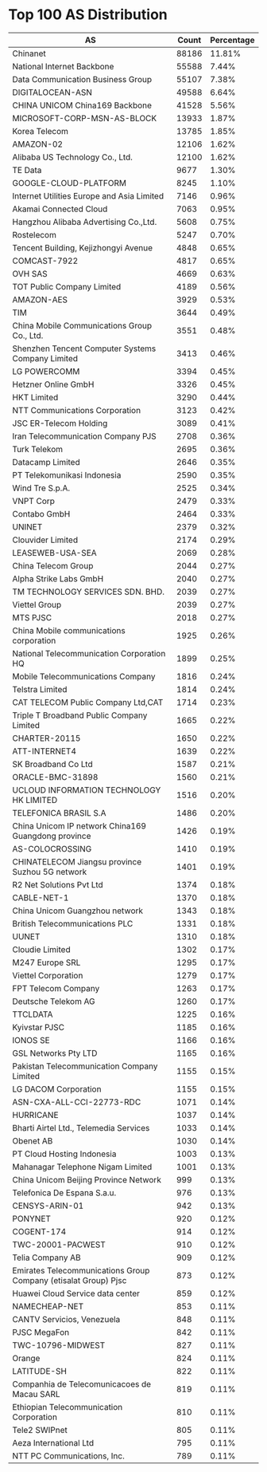 # Top 100 AS Distribution
| AS | Count | Percentage |
|----|----|----|
| Chinanet | 88186 | 11.81% |
| National Internet Backbone | 55588 | 7.44% |
| Data Communication Business Group | 55107 | 7.38% |
| DIGITALOCEAN-ASN | 49588 | 6.64% |
| CHINA UNICOM China169 Backbone | 41528 | 5.56% |
| MICROSOFT-CORP-MSN-AS-BLOCK | 13933 | 1.87% |
| Korea Telecom | 13785 | 1.85% |
| AMAZON-02 | 12106 | 1.62% |
| Alibaba US Technology Co., Ltd. | 12100 | 1.62% |
| TE Data | 9677 | 1.30% |
| GOOGLE-CLOUD-PLATFORM | 8245 | 1.10% |
| Internet Utilities Europe and Asia Limited | 7146 | 0.96% |
| Akamai Connected Cloud | 7063 | 0.95% |
| Hangzhou Alibaba Advertising Co.,Ltd. | 5608 | 0.75% |
| Rostelecom | 5247 | 0.70% |
| Tencent Building, Kejizhongyi Avenue | 4848 | 0.65% |
| COMCAST-7922 | 4817 | 0.65% |
| OVH SAS | 4669 | 0.63% |
| TOT Public Company Limited | 4189 | 0.56% |
| AMAZON-AES | 3929 | 0.53% |
| TIM | 3644 | 0.49% |
| China Mobile Communications Group Co., Ltd. | 3551 | 0.48% |
| Shenzhen Tencent Computer Systems Company Limited | 3413 | 0.46% |
| LG POWERCOMM | 3394 | 0.45% |
| Hetzner Online GmbH | 3326 | 0.45% |
| HKT Limited | 3290 | 0.44% |
| NTT Communications Corporation | 3123 | 0.42% |
| JSC ER-Telecom Holding | 3089 | 0.41% |
| Iran Telecommunication Company PJS | 2708 | 0.36% |
| Turk Telekom | 2695 | 0.36% |
| Datacamp Limited | 2646 | 0.35% |
| PT Telekomunikasi Indonesia | 2590 | 0.35% |
| Wind Tre S.p.A. | 2525 | 0.34% |
| VNPT Corp | 2479 | 0.33% |
| Contabo GmbH | 2464 | 0.33% |
| UNINET | 2379 | 0.32% |
| Clouvider Limited | 2174 | 0.29% |
| LEASEWEB-USA-SEA | 2069 | 0.28% |
| China Telecom Group | 2044 | 0.27% |
| Alpha Strike Labs GmbH | 2040 | 0.27% |
| TM TECHNOLOGY SERVICES SDN. BHD. | 2039 | 0.27% |
| Viettel Group | 2039 | 0.27% |
| MTS PJSC | 2018 | 0.27% |
| China Mobile communications corporation | 1925 | 0.26% |
| National Telecommunication Corporation HQ | 1899 | 0.25% |
| Mobile Telecommunications Company | 1816 | 0.24% |
| Telstra Limited | 1814 | 0.24% |
| CAT TELECOM Public Company Ltd,CAT | 1714 | 0.23% |
| Triple T Broadband Public Company Limited | 1665 | 0.22% |
| CHARTER-20115 | 1650 | 0.22% |
| ATT-INTERNET4 | 1639 | 0.22% |
| SK Broadband Co Ltd | 1587 | 0.21% |
| ORACLE-BMC-31898 | 1560 | 0.21% |
| UCLOUD INFORMATION TECHNOLOGY HK LIMITED | 1516 | 0.20% |
| TELEFONICA BRASIL S.A | 1486 | 0.20% |
| China Unicom IP network China169 Guangdong province | 1426 | 0.19% |
| AS-COLOCROSSING | 1410 | 0.19% |
| CHINATELECOM Jiangsu province Suzhou 5G network | 1401 | 0.19% |
| R2 Net Solutions Pvt Ltd | 1374 | 0.18% |
| CABLE-NET-1 | 1370 | 0.18% |
| China Unicom Guangzhou network | 1343 | 0.18% |
| British Telecommunications PLC | 1331 | 0.18% |
| UUNET | 1310 | 0.18% |
| Cloudie Limited | 1302 | 0.17% |
| M247 Europe SRL | 1295 | 0.17% |
| Viettel Corporation | 1279 | 0.17% |
| FPT Telecom Company | 1263 | 0.17% |
| Deutsche Telekom AG | 1260 | 0.17% |
| TTCLDATA | 1225 | 0.16% |
| Kyivstar PJSC | 1185 | 0.16% |
| IONOS SE | 1166 | 0.16% |
| GSL Networks Pty LTD | 1165 | 0.16% |
| Pakistan Telecommunication Company Limited | 1155 | 0.15% |
| LG DACOM Corporation | 1155 | 0.15% |
| ASN-CXA-ALL-CCI-22773-RDC | 1071 | 0.14% |
| HURRICANE | 1037 | 0.14% |
| Bharti Airtel Ltd., Telemedia Services | 1033 | 0.14% |
| Obenet AB | 1030 | 0.14% |
| PT Cloud Hosting Indonesia | 1003 | 0.13% |
| Mahanagar Telephone Nigam Limited | 1001 | 0.13% |
| China Unicom Beijing Province Network | 999 | 0.13% |
| Telefonica De Espana S.a.u. | 976 | 0.13% |
| CENSYS-ARIN-01 | 942 | 0.13% |
| PONYNET | 920 | 0.12% |
| COGENT-174 | 914 | 0.12% |
| TWC-20001-PACWEST | 910 | 0.12% |
| Telia Company AB | 909 | 0.12% |
| Emirates Telecommunications Group Company (etisalat Group) Pjsc | 873 | 0.12% |
| Huawei Cloud Service data center | 859 | 0.12% |
| NAMECHEAP-NET | 853 | 0.11% |
| CANTV Servicios, Venezuela | 848 | 0.11% |
| PJSC MegaFon | 842 | 0.11% |
| TWC-10796-MIDWEST | 827 | 0.11% |
| Orange | 824 | 0.11% |
| LATITUDE-SH | 822 | 0.11% |
| Companhia de Telecomunicacoes de Macau SARL | 819 | 0.11% |
| Ethiopian Telecommunication Corporation | 810 | 0.11% |
| Tele2 SWIPnet | 805 | 0.11% |
| Aeza International Ltd | 795 | 0.11% |
| NTT PC Communications, Inc. | 789 | 0.11% |
